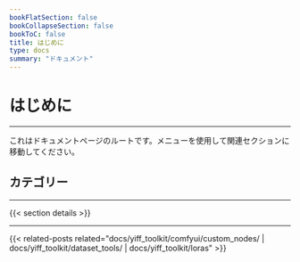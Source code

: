 ```yaml
---
bookFlatSection: false
bookCollapseSection: false
bookToC: false
title: はじめに
type: docs
summary: "ドキュメント"
---
```


<!-- markdownlint-disable MD025 -->

# はじめに

---

これはドキュメントページのルートです。メニューを使用して関連セクションに移動してください。

## カテゴリー

---

{{< section details >}}

---

{{< related-posts related="docs/yiff_toolkit/comfyui/custom_nodes/ | docs/yiff_toolkit/dataset_tools/ | docs/yiff_toolkit/loras" >}}
